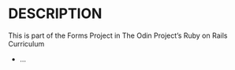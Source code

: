 # DESCRIPTION

This is part of the Forms Project in The Odin Project’s Ruby on Rails Curriculum

* ...
